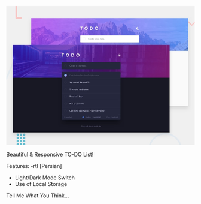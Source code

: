 ![Design preview for the Todo app coding challenge](./design/desktop-preview.jpg)




Beautiful & Responsive TO-DO List!


Features: 
-rtl [Persian]
- Light/Dark Mode Switch 
- Use of Local Storage


Tell Me What You Think...

